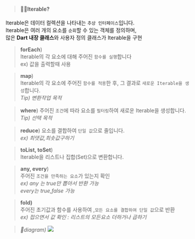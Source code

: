 > ####  🙋🏻Iterable?
 Iterable은 데이터 컬렉션을 나타내는 `추상 인터페이스`입니다. <br>
 Iterable은 여러 개의 요소를 `순회`할 수 있는 객체를 정의하며,<br>
 많은 **Dart 내장 클래스**와 사용자 정의 클래스가 Iterable을 구현


>**forEach**)<br>
Iterable의 각 요소에 대해 주어진 `함수를 실행`합니다<br>
ex) 값을 출력할때 사용<br>

>**map**) <br>
Iterable의 각 요소에 주어진 `함수를 적용`한 후, 그 결과로 `새로운 Iterable을 생성`합니다.<br>
_Tip) 변환작업 목적_<br>

>**where**)
주어진 `조건`에 따라 요소를 `필터링`하여 새로운 Iterable을 생성합니다.<br>
_Tip) 선택 목적_<br>

>**reduce**)
요소를 결합하여 `단일 값`으로 줄입니다.<br>
_ex) 최댓값,최솟값구하기_<br>

>**toList, toSet**)<br>
Iterable을 리스트나 집합(Set)으로 변환합니다.<br>

>**any, every**)<br>
주어진 `조건을 만족하는 요소`가 있는지 확인<br>
_ex) any 는 true만 뽑아서 반환 가능 <br>
    every는 true,false 가능_<br>
    
>**fold)**<br>
주어진 초기값과 함수를 사용하여 ,`모든 요소를 결합하여 단일 값`으로 반환<br>
_ex) 접으면서 값 확인 : 리스트의 모든요소 더하거나 곱하기_<br>

>_diagram)_
![](https://velog.velcdn.com/images/hee462/post/5ee9af9d-98e8-479b-baa2-1b1bac569548/image.png)
